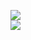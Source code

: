 [![](https://img.shields.io/badge/Made%20With-Github%20Spray-lightgrey.svg?style=for-the-badge&logo=github)](https://github.com/Annihil/github-spray#6235)  
[![](https://i.imgur.com/2DrTn0Z.gif)](https://github.com/Annihil/github-spray)